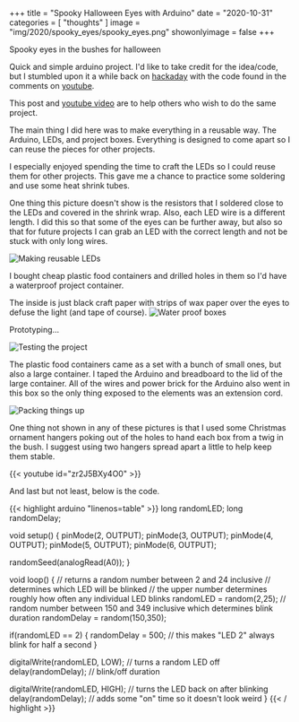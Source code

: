+++
title = "Spooky Halloween Eyes with Arduino"
date = "2020-10-31"
categories = [ "thoughts" ]
image = "img/2020/spooky_eyes/spooky_eyes.png"
showonlyimage = false
+++

Spooky eyes in the bushes for halloween
<!--more-->

Quick and simple arduino project. I'd like to take credit for the idea/code, but I stumbled upon it a while back on [hackaday](https://hackaday.com/2018/10/28/easy-blinking-led-eyes-for-halloween/) with the code found in the comments on [youtube](https://www.youtube.com/watch?v=nbWs9cv3cqM).

This post and [youtube video](https://youtu.be/zr2J5BXy4O0) are to help others who wish to do the same project.

The main thing I did here was to make everything in a reusable way. The Arduino, LEDs, and project boxes. Everything is designed to come apart so I can reuse the pieces for other projects.

I especially enjoyed spending the time to craft the LEDs so I could reuse them for other projects. This gave me a chance to practice some soldering and use some heat shrink tubes.

One thing this picture doesn't show is the resistors that I soldered close to the LEDs and covered in the shrink wrap. Also, each LED wire is a different length. I did this so that some of the eyes can be further away, but also so that for future projects I can grab an LED with the correct length and not be stuck with only long wires.

![Making reusable LEDs](/img/2020/spooky_eyes/headers_and_heat_wrap.jpeg)

I bought cheap plastic food containers and drilled holes in them so I'd have a waterproof project container.

The inside is just black craft paper with strips of wax paper over the eyes to defuse the light (and tape of course).
![Water proof boxes](/img/2020/spooky_eyes/boxes.jpeg)

Prototyping...

![Testing the project](/img/2020/spooky_eyes/testing.jpeg)

The plastic food containers came as a set with a bunch of small ones, but also a large container. I taped the Arduino and breadboard to the lid of the large container. All of the wires and power brick for the Arduino also went in this box so the only thing exposed to the elements was an extension cord.

![Packing things up](/img/2020/spooky_eyes/packaging.jpeg)

One thing not shown in any of these pictures is that I used some Christmas ornament hangers poking out of the holes to hand each box from a twig in the bush. I suggest using two hangers spread apart a little to help keep them stable.

{{< youtube id="zr2J5BXy4O0" >}}

And last but not least, below is the code.

{{< highlight arduino "linenos=table" >}}
long randomLED;
long randomDelay;
 
void setup() {
  pinMode(2, OUTPUT);
  pinMode(3, OUTPUT);
  pinMode(4, OUTPUT);
  pinMode(5, OUTPUT);
  pinMode(6, OUTPUT);
      
  randomSeed(analogRead(A0)); 
}
 
void loop() {
  // returns a random number between 2 and 24 inclusive
  // determines which LED will be blinked
  // the upper number determines roughly how often any individual LED blinks
  randomLED = random(2,25);
  // random number between 150 and 349 inclusive which determines blink duration
  randomDelay = random(150,350);
  
  if(randomLED == 2) {
    randomDelay = 500; // this makes "LED 2" always blink for half a second
  }
    
  digitalWrite(randomLED, LOW); // turns a random LED off
  delay(randomDelay); // blink/off duration

  digitalWrite(randomLED, HIGH); // turns the LED back on after blinking
  delay(randomDelay); // adds some "on" time so it doesn't look weird
}
{{< / highlight >}}
